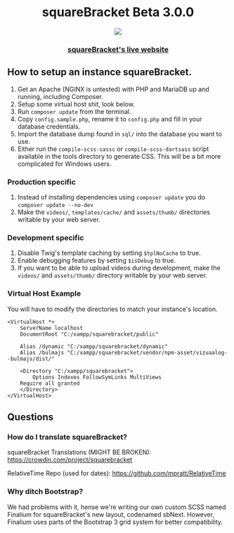 <h1 align="center">squareBracket Beta 3.0.0</h1>

<p align="center">
<img src="https://user-images.githubusercontent.com/45898787/173667230-5cdb4b50-75ac-4bc6-ad61-873e4466f855.png">
</p>

<h3 align="center"><a href="https://pok.byteemail.com/">squareBracket's live website</a></h3>

## How to setup an instance squareBracket.
1. Get an Apache (NGINX is untested) with PHP and MariaDB up and running, including Composer.
1. Setup some virtual host shit, look below.
1. Run `composer update` from the terminal.
1. Copy `config.sample.php`, rename it to `config.php` and fill in your database credentials.
1. Import the database dump found in `sql/` into the database you want to use.
1. Either run the `compile-scss-sassc` or `compile-scss-dartsass` script available in the tools directory to generate CSS. This will be a bit more complicated for Windows users.

### Production specific
1. Instead of installing dependencies using `composer update` you do `composer update --no-dev`
1. Make the `videos/`, `templates/cache/` and `assets/thumb/` directories writable by your web server.

### Development specific

1. Disable Twig's template caching by setting `$tplNoCache` to true.
1. Enable debugging features by setting `$isDebug` to true.
1. If you want to be able to upload videos during development, make the `videos/` and `assets/thumb/` directory writable by your web server.

### Virtual Host Example
You will have to modify the directories to match your instance's location.
```
<VirtualHost *> 
    ServerName localhost
    DocumentRoot "C:/xampp/squarebracket/public"

    Alias /dynamic "C:/xampp/squarebracket/dynamic"
    Alias /bulmajs "C:/xampp/squarebracket/vendor/npm-asset/vizuaalog--bulmajs/dist/"

    <Directory "C:/xampp/squarebracket">
        Options Indexes FollowSymLinks MultiViews
	Require all granted
    </Directory>
</VirtualHost>
```

## Questions

### How do I translate squareBracket?

squareBracket Translations (MIGHT BE BROKEN): https://crowdin.com/project/squarebracket

RelativeTime Repo (used for dates): https://github.com/mpratt/RelativeTime

### Why ditch Bootstrap?
We had problems with it, hense we're writing our own custom SCSS named Finalium for squareBracket's new layout, codenamed sbNext. However, Finalium uses parts of the Bootstrap 3 grid system for better compatibility.
